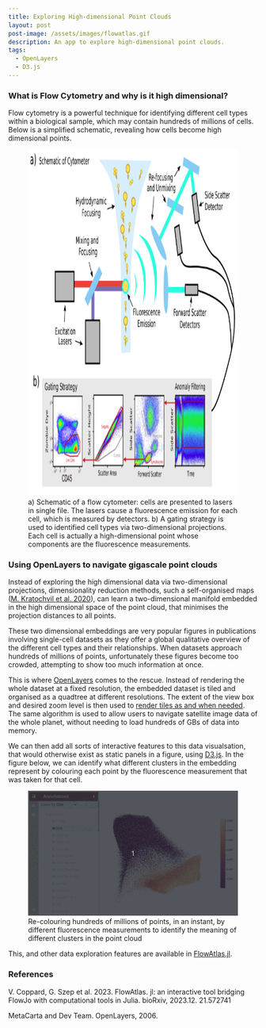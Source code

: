 ```yaml
---
title: Exploring High-dimensional Point Clouds
layout: post
post-image: /assets/images/flowatlas.gif
description: An app to explore high-dimensional point clouds.
tags:
  - OpenLayers
  - D3.js
---
```


### What is Flow Cytometry and why is it high dimensional?

Flow cytometry is a powerful technique for identifying different cell types within a biological sample, which may contain hundreds of millions of cells. Below is a simplified schematic, revealing how cells become high dimensional points.

<figure>
  <img src="/assets/images/cytometer.png" width=700px height=700px/>
  <figcaption>a) Schematic of a flow cytometer: cells are presented to lasers in single file. The lasers cause a fluorescence emission for each cell, which is measured by detectors. b) A gating strategy is used to identified cell types via two-dimensional projections. Each cell is actually a high-dimensional point whose components are the fluorescence measurements.</figcaption>

</figure>

### Using OpenLayers to navigate gigascale point clouds

Instead of exploring the high dimensional data via two-dimensional projections, dimensionality reduction methods, such a self-organised maps ([M. Kratochvil et al. 2020](https://pubmed.ncbi.nlm.nih.gov/33205814/)), can learn a two-dimensional manifold embedded in the high dimensional space of the point cloud, that minimises the projection distances to all points.

These two dimensional embeddings are very popular figures in publications involving single-cell datasets as they offer a global qualitative overview of the different cell types and their relationships. When datasets approach hundreds of millions of points, unfortunately these figures become too crowded, attempting to show too much information at once.

This is where [OpenLayers](https://openlayers.org/) comes to the rescue. Instead of rendering the whole dataset at a fixed resolution, the embedded dataset is tiled and organised as a quadtree at different resolutions. The extent of the view box and desired zoom level is then used to [render tiles as and when needed](https://docs.maptiler.com/google-maps-coordinates-tile-bounds-projection/#7/-55.46/-22.85). The same algorithm is used to allow users to navigate satellite image data of the whole planet, without needing to load hundreds of GBs of data into memory.

We can then add all sorts of interactive features to this data visualsation, that would otherwise exist as static panels in a figure, using [D3.js](https://d3js.org/). In the figure below, we can identify what different clusters in the embedding represent by colouring each point by the fluorescence measurement that was taken for that cell.

<figure>
  <img src="/assets/images/channels.gif"/>
  <figcaption>Re-colouring hundreds of millions of points, in an instant, by different fluorescence measurements to identify the meaning of different clusters in the point cloud</figcaption>
</figure>

This, and other data exploration features are available in [FlowAtlas.jl](https://github.com/gszep/FlowAtlas.jl).

### References

V. Coppard, G. Szep et al. 2023. FlowAtlas. jl: an interactive tool bridging FlowJo with computational tools in Julia. bioRxiv, 2023.12. 21.572741

MetaCarta and Dev Team. OpenLayers, 2006.
